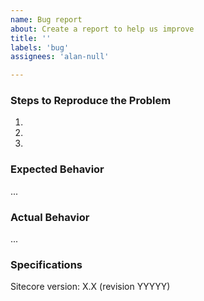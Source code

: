 ```yaml
---
name: Bug report
about: Create a report to help us improve
title: ''
labels: 'bug'
assignees: 'alan-null'

---
```


### Steps to Reproduce the Problem
  1.
  1.
  1.

### Expected Behavior
...

### Actual Behavior
...

### Specifications
Sitecore version: X.X (revision YYYYY)

